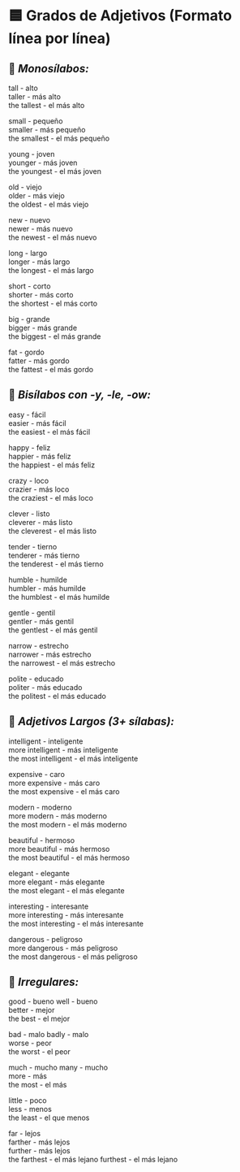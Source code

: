 
# 🟦 **Grados de Adjetivos (Formato línea por línea)**

## 🔹 *Monosílabos:*

tall - alto  
taller - más alto  
the tallest - el más alto  

small - pequeño  
smaller - más pequeño  
the smallest - el más pequeño  

young - joven  
younger - más joven  
the youngest - el más joven  

old - viejo  
older - más viejo  
the oldest - el más viejo  

new - nuevo  
newer - más nuevo  
the newest - el más nuevo  

long - largo  
longer - más largo  
the longest - el más largo  

short - corto  
shorter - más corto  
the shortest - el más corto  

big - grande  
bigger - más grande  
the biggest - el más grande  

fat - gordo  
fatter - más gordo  
the fattest - el más gordo  

## 🔹 *Bisílabos con -y, -le, -ow:*

easy - fácil  
easier - más fácil  
the easiest - el más fácil  

happy - feliz  
happier - más feliz  
the happiest - el más feliz  

crazy - loco  
crazier - más loco  
the craziest - el más loco  

clever - listo  
cleverer - más listo  
the cleverest - el más listo  

tender - tierno  
tenderer - más tierno  
the tenderest - el más tierno  

humble - humilde  
humbler - más humilde  
the humblest - el más humilde  

gentle - gentil  
gentler - más gentil  
the gentlest - el más gentil  

narrow - estrecho  
narrower - más estrecho  
the narrowest - el más estrecho  

polite - educado  
politer - más educado  
the politest - el más educado  

## 🔹 *Adjetivos Largos (3+ sílabas):*

intelligent - inteligente  
more intelligent - más inteligente  
the most intelligent - el más inteligente  

expensive - caro  
more expensive - más caro  
the most expensive - el más caro  

modern - moderno  
more modern - más moderno  
the most modern - el más moderno  

beautiful - hermoso  
more beautiful - más hermoso  
the most beautiful - el más hermoso  

elegant - elegante  
more elegant - más elegante  
the most elegant - el más elegante  

interesting - interesante  
more interesting - más interesante  
the most interesting - el más interesante  

dangerous - peligroso  
more dangerous - más peligroso  
the most dangerous - el más peligroso  

## 🔹 *Irregulares:*

good - bueno
well - bueno  
better - mejor  
the best - el mejor  

bad - malo 
badly - malo  
worse - peor  
the worst - el peor  

much - mucho 
many - mucho  
more - más  
the most - el más  

little - poco  
less - menos  
the least - el que menos  

far - lejos  
farther - más lejos  
further - más lejos  
the farthest - el más lejano
furthest - el más lejano  


